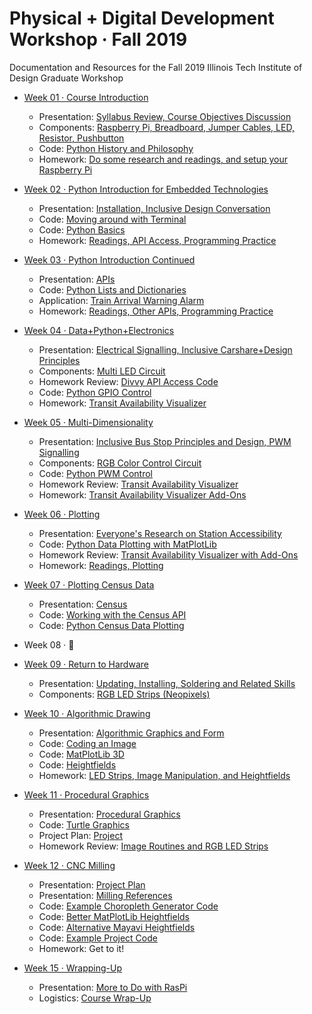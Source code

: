 # Physical + Digital Development Workshop · Fall 2019
Documentation and Resources for the Fall 2019 Illinois Tech Institute of Design Graduate Workshop

- [Week 01 · Course Introduction](week01/readme.md) 	
	- Presentation: [Syllabus Review, Course Objectives Discussion](week01/readme.md)
	- Components: [Raspberry Pi, Breadboard, Jumper Cables, LED, Resistor, Pushbutton](week01/circuits.md)
	- Code: [Python History and Philosophy](week01/python-philosophy.md)
	- Homework: [Do some research and readings, and setup your Raspberry Pi](week01/homework.md)
	
- [Week 02 · Python Introduction for Embedded Technologies](week02/readme.md) 	
	- Presentation: [Installation, Inclusive Design Conversation](week02/readme.md)
	- Code: [Moving around with Terminal](week02/terminal.md)
	- Code: [Python Basics](week02/python-basics.md)
	- Homework: [Readings, API Access, Programming Practice](week02/homework.md)
		
- [Week 03 · Python Introduction Continued](week03/readme.md) 	
	- Presentation: [APIs](week03/readme.md)
	- Code: [Python Lists and Dictionaries](week03/python-lists.md)
	- Application: [Train Arrival Warning Alarm](week03/application.md)
	- Homework: [Readings, Other APIs, Programming Practice](week03/homework.md)
	
- [Week 04 · Data+Python+Electronics](week04/readme.md) 	
	- Presentation: [Electrical Signalling, Inclusive Carshare+Design Principles](week04/readme.md)
	- Components: [Multi LED Circuit](week04/circuits.md)
	- Homework Review: [Divvy API Access Code](week04/homework-answers.md)
	- Code: [Python GPIO Control](week04/python-gpio.md)
	- Homework: [Transit Availability Visualizer](week04/homework.md)

- [Week 05 · Multi-Dimensionality](week05/readme.md) 	
	- Presentation: [Inclusive Bus Stop Principles and Design, PWM Signalling](week05/readme.md)
	- Components: [RGB Color Control Circuit](week05/circuits.md)
	- Code: [Python PWM Control](week05/python-gpio.md)
	- Homework Review: [Transit Availability Visualizer](week05/homework-answers.md)
	- Homework: [Transit Availability Visualizer Add-Ons](week05/homework.md)

- [Week 06 · Plotting](week06/readme.md) 	
	- Presentation: [Everyone's Research on Station Accessibility](week06/readme.md)
	- Code: [Python Data Plotting with MatPlotLib](week06/python-plotting.md)
	- Homework Review: [Transit Availability Visualizer with Add-Ons](week06/homework-answers.md)
	- Homework: [Readings, Plotting](week06/homework.md)

- [Week 07 · Plotting Census Data](week07/readme.md) 	
	- Presentation: [Census](week07/readme.md)
	- Code: [Working with the Census API](week07/census-api.md)
	- Code: [Python Census Data Plotting](week07/census-plotting.md)

- Week 08 · :sunrise_over_mountains:

- [Week 09 · Return to Hardware](week09/readme.md) 	
	- Presentation: [Updating, Installing, Soldering and Related Skills](week09/readme.md)
	- Components: [RGB LED Strips (Neopixels)](week09/circuits.md)

- [Week 10 · Algorithmic Drawing](week10/readme.md) 	
	- Presentation: [Algorithmic Graphics and Form](readme.md)
	- Code: [Coding an Image](week10/image.md)
	- Code: [MatPlotLib 3D](week10/matplotlib3d.md)
	- Code: [Heightfields](week10/heightfield.md)
	- Homework: [LED Strips, Image Manipulation, and Heightfields](week10/homework.md)

- [Week 11 · Procedural Graphics](week11/readme.md) 	
	- Presentation: [Procedural Graphics](week11/readme.md)
	- Code: [Turtle Graphics](week11/turtle.md)
	- Project Plan: [Project](week11/project.md)
	- Homework Review: [Image Routines and RGB LED Strips](week11/homework-review.md)

- [Week 12 · CNC Milling](week12/readme.md) 	
	- Presentation: [Project Plan](week12/readme.md)
	- Presentation: [Milling References](week12/milling.md)
	- Code: [Example Choropleth Generator Code](week12/choropleth.md)
	- Code: [Better MatPlotLib Heightfields](week12/surface-plot.md)
	- Code: [Alternative Mayavi Heightfields](week12/mayavi-hf.md)
	- Code: [Example Project Code](week12/project.md)
	- Homework: Get to it!


- [Week 15 · Wrapping-Up](week12/readme.md) 	
	- Presentation: [More to Do with RasPi](week15/readme.md)
	- Logistics: [Course Wrap-Up](week15/wrap-up.md)

